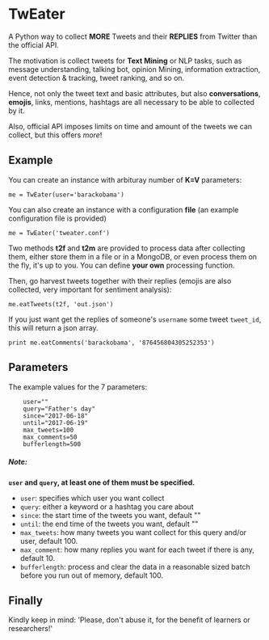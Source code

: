 # TwEater
A Python way to collect **MORE** Tweets and their **REPLIES** from Twitter than the official API.

The motivation is collect tweets for **Text Mining** or NLP tasks, such as message understanding, talking bot, opinion Mining,
information extraction, event detection & tracking, tweet ranking, and so on.

Hence, not only the tweet text and basic attributes, but also **conversations**, **emojis**, links, mentions, hashtags are all necessary to be able to collected by it.

Also, official API imposes limits on time and amount of the tweets we can collect, but this offers *more*! 

## Example
You can create an instance with arbituray number of **K=V** parameters:
```
me = TwEater(user='barackobama')
```
You can also create an instance with a configuration **file** (an example configuration file is provided)
```
me = TwEater('tweater.conf')
```  
Two methods **t2f** and **t2m** are provided to process data after collecting them, either store them in a file or in a MongoDB, or even process them on the fly, it's up to you. You can define **your own** processing function.

Then, go harvest tweets together with their replies (emojis are also collected, very important for sentiment analysis):
```
me.eatTweets(t2f, 'out.json')
```  
If you just want get the replies of someone's `username` some tweet `tweet_id`, this will return a json array.
```
print me.eatComments('barackobama', '876456804305252353')
```

## Parameters
The example values for the 7 parameters:
```
    user=""
    query="Father's day"
    since="2017-06-18"
    until="2017-06-19"
    max_tweets=100
    max_comments=50
    bufferlength=500
```

##### Note:
**`user` and `query`, at least one of them must be specified.**
  - `user`: specifies which user you want collect
  - `query`: either a keyword or a hashtag you care about
  - `since`: the start time of the tweets you want, default ""
  - `until`: the end time of the tweets you want, default ""
  - `max_tweets`: how many tweets you want collect for this query and/or user, default 100.
  - `max_comment`: how many replies you want for each tweet if there is any, default 10.
  - `bufferlength`: process and clear the data in a reasonable sized batch before you run out of memory, default 100.
 
## Finally
Kindly keep in mind: 'Please, don't abuse it, for the benefit of learners or researchers!'
